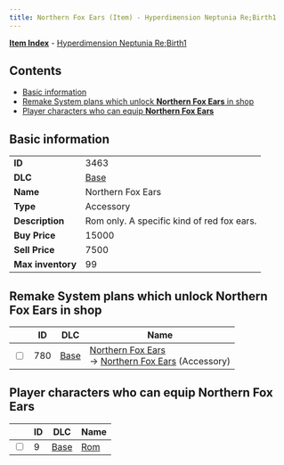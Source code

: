 ```yaml
---
title: Northern Fox Ears (Item) - Hyperdimension Neptunia Re;Birth1
---
```


[**Item Index**](/neptunia/rb1/item/index.html) - [Hyperdimension Neptunia Re;Birth1](/neptunia/rb1)

## Contents

- [Basic information](#basic-information)
- [Remake System plans which unlock **Northern Fox Ears** in shop](#remake-system-plans-which-unlock-northern-fox-ears-in-shop)
- [Player characters who can equip **Northern Fox Ears**](#player-characters-who-can-equip-northern-fox-ears)

## Basic information

|   |   |
| -- | -- |
| **ID** | 3463 |
| **DLC** | [Base](/neptunia/rb1/dlc/1-base.html) |
| **Name** | Northern Fox Ears |
| **Type** | Accessory |
| **Description** | Rom only. A specific kind of red fox ears. |
| **Buy Price** | 15000 |
| **Sell Price** | 7500 |
| **Max inventory** | 99 |


## Remake System plans which unlock **Northern Fox Ears** in shop

|    | ID | DLC | Name |
| -- | -- | --- | ---- |
| <input type="checkbox" id="rb1-remake-1-780" class="trackbox" /> | 780 | [Base](/neptunia/rb1/dlc/1-base.html) | [Northern Fox Ears](/neptunia/rb1/remake/1-780-northern-fox-ears.html)<br /> → [Northern Fox Ears](/neptunia/rb1/item/1-3463-northern-fox-ears.html) (Accessory) |


## Player characters who can equip **Northern Fox Ears**

|    | ID | DLC | Name |
| -- | -- | --- | ---- |
| <input type="checkbox" id="rb1-player-1-9" class="trackbox" /> | 9 | [Base](/neptunia/rb1/dlc/1-base.html) | [Rom](/neptunia/rb1/player/1-9-rom.html) |
